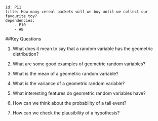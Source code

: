 ````
id: P11
title: How many cereal packets will we buy until we collect our favourite toy?
dependencies:
    - P10
    - A8
````
##Key Questions

1.  What does it mean to say that a random variable has the geometric distribution?

1.  What are some good examples of geometric random variables?

1.  What is the mean of a geometric random variable?

1.  What is the variance of a geometric random variable?

1.  What interesting features do geometric random variables have?

1.  How can we think about the probability of a tail event?

1.  How can we check the plausibility of a hypothesis?